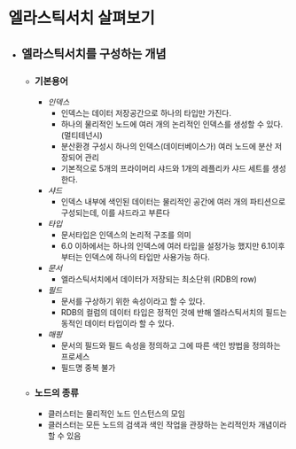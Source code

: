 # 엘라스틱서치 살펴보기
- ## 엘라스틱서치를 구성하는 개념
  -  ### 기본용어
     - _인덱스_ 
       - 인덱스는 데이터 저장공간으로 하나의 타입만 가진다.
       - 하나의 물리적인 노드에 여러 개의 논리적인 인덱스를 생성할 수 있다. (멀티테넌시)
       - 분산환경 구성시 하나의 인덱스(데이터베이스가) 여러 노드에 분산 저장되어 관리  
       - 기본적으로 5개의 프라이머리 샤드와 1개의 레플리카 샤드 세트를 생성한다.
     - _샤드_ 
       - 인덱스 내부에 색인된 데이터는 물리적인 공간에 여러 개의 파티션으로 구성되는데, 이를 샤드라고 부른다
     - _타입_
       - 문서타입은 인덱스의 논리적 구조를 의미
       - 6.0 이하에서는 하나의 인덱스에 여러 타입을 설정가능 했지만 6.1이후 부터는 인덱스에 하나의 타입만 사용가능 하다.
     - _문서_
       - 엘라스틱서치에서 데이터가 저장되는 최소단위 (RDB의 row)
     - _필드_
       - 문서를 구상하기 위한 속성이라고 할 수 있다.
       - RDB의 컬럼의 데이터 타입은 정적인 것에 반해 엘라스틱서치의 필드는 동적인 데이터 타입이라 할 수 있다.
     - _매핑_
       - 문서의 필드와 필드 속성을 정의하고 그에 따른 색인 방법을 정의하는 프로세스
       - 필드명 중복 불가 
    - ### 노드의 종류
      - 클러스터는 물리적인 노드 인스턴스의 모임
      - 클러스터는 모든 노드의 검색과 색인 작업을 관장하는 논리적인차 개념이라 할 수 있음